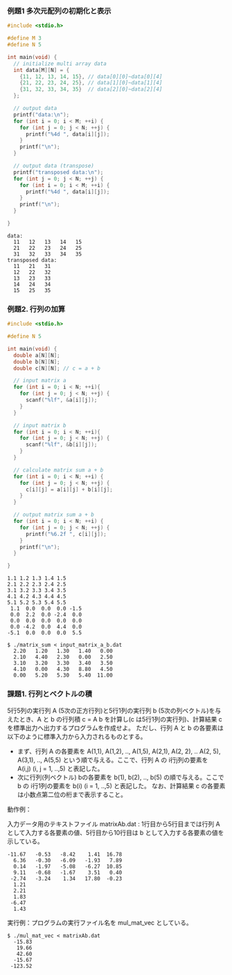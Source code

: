 ### 例題1 多次元配列の初期化と表示

````multi_array.c
#include <stdio.h>

#define M 3
#define N 5

int main(void) {
  // initialize multi array data
  int data[M][N] = {
    {11, 12, 13, 14, 15}, // data[0][0]~data[0][4]
    {21, 22, 23, 24, 25}, // data[1][0]~data[1][4]
    {31, 32, 33, 34, 35}  // data[2][0]~data[2][4]
  };

  // output data
  printf("data:\n");
  for (int i = 0; i < M; ++i) {
    for (int j = 0; j < N; ++j) {
      printf("%4d ", data[i][j]);
    }
    printf("\n");
  }

  // output data (transpose)
  printf("transposed data:\n");
  for (int j = 0; j < N; ++j) {
    for (int i = 0; i < M; ++i) {
      printf("%4d ", data[i][j]);
    }
    printf("\n");
  }

}
````

````
data:
  11   12   13   14   15
  21   22   23   24   25
  31   32   33   34   35
transposed data:
  11   21   31
  12   22   32
  13   23   33
  14   24   34
  15   25   35
````

### 例題2. 行列の加算

```` matrix_sum.c
#include <stdio.h>

#define N 5

int main(void) {
  double a[N][N];
  double b[N][N];
  double c[N][N]; // c = a + b

  // input matrix a
  for (int i = 0; i < N; ++i){
    for (int j = 0; j < N; ++j) {
      scanf("%lf", &a[i][j]);
    }
  }

  // input matrix b
  for (int i = 0; i < N; ++i){
    for (int j = 0; j < N; ++j) {
      scanf("%lf", &b[i][j]);
    }
  }

  // calculate matrix sum a + b
  for (int i = 0; i < N; ++i) {
    for (int j = 0; j < N; ++j) {
      c[i][j] = a[i][j] + b[i][j];
    }
  }

  // output matrix sum a + b
  for (int i = 0; i < N; ++i) {
    for (int j = 0; j < N; ++j) {
      printf("%6.2f ", c[i][j]);
    }
    printf("\n");
  }

}
````

```` input_matrix_a_b.dat
1.1 1.2 1.3 1.4 1.5
2.1 2.2 2.3 2.4 2.5
3.1 3.2 3.3 3.4 3.5
4.1 4.2 4.3 4.4 4.5
5.1 5.2 5.3 5.4 5.5
 1.1  0.0  0.0  0.0 -1.5
 0.0  2.2  0.0 -2.4  0.0
 0.0  0.0  0.0  0.0  0.0
 0.0 -4.2  0.0  4.4  0.0
-5.1  0.0  0.0  0.0  5.5
````

````
$ ./matrix_sum < input_matrix_a_b.dat
  2.20   1.20   1.30   1.40   0.00
  2.10   4.40   2.30   0.00   2.50
  3.10   3.20   3.30   3.40   3.50
  4.10   0.00   4.30   8.80   4.50
  0.00   5.20   5.30   5.40  11.00
````


### 課題1. 行列とベクトルの積

5行5列の実行列 A (5次の正方行列)と5行1列の実行列 b (5次の列ベクトル)を与えたとき、A と b の行列積 c = A b を計算し(c は5行1列の実行列)、計算結果 c を標準出力へ出力するプログラムを作成せよ。
ただし、行列 A と b の各要素は以下のように標準入力から入力されるものとする。
- まず、行列 A の各要素を A(1,1), A(1,2), .., A(1,5), A(2,1), A(2, 2), .. A(2, 5), A(3,1), .., A(5,5) という順で与える。ここで、行列 A の i行j列の要素を　A(i,j) (i, j = 1, ..,5) と表記した。
- 次に行列(列ベクトル) bの各要素を b(1), b(2), .., b(5) の順で与える。ここで b の i行1列の要素を b(i) (i = 1, ..,5) と表記した。
なお、計算結果 c の各要素は小数点第二位の桁まで表示すること。

動作例：

入力データ用のテキストファイル matrixAb.dat : 1行目から5行目までは行列 A として入力する各要素の値、5行目から10行目は b として入力する各要素の値を示している。
````
-11.67   -0.53   -8.42    1.41  16.78
  6.36   -0.30   -6.09   -1.93   7.89
  0.14   -1.97   -5.08   -6.27  10.85
  9.11   -0.68   -1.67    3.51   0.40
 -2.74   -3.24    1.34   17.80  -0.23
  1.21
  2.21
  1.83
 -6.47
  1.43
````

実行例：プログラムの実行ファイル名を mul_mat_vec としている。
````
$ ./mul_mat_vec < matrixAb.dat
  -15.83
   19.66
   42.60
  -15.67
 -123.52
````
